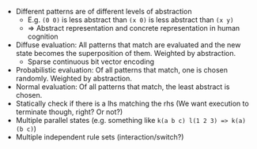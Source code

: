 - Different patterns are of different levels of abstraction
  - E.g. `(0 0)` is less abstract than `(x 0)` is less abstract than `(x y)`
  - => Abstract representation and concrete representation in human cognition
- Diffuse evaluation: All patterns that match are evaluated and the new state becomes the superposition of them. Weighted by abstraction.
  - Sparse continuous bit vector encoding
- Probabilistic evaluation: Of all patterns that match, one is chosen randomly. Weighted by abstraction.
- Normal evaluation: Of all patterns that match, the least abstract is chosen.
- Statically check if there is a lhs matching the rhs (We want execution to terminate though, right? Or not?)
- Multiple parallel states (e.g. something like `k(a b c) l(1 2 3) => k(a) (b c)`)
- Multiple independent rule sets (interaction/switch?)